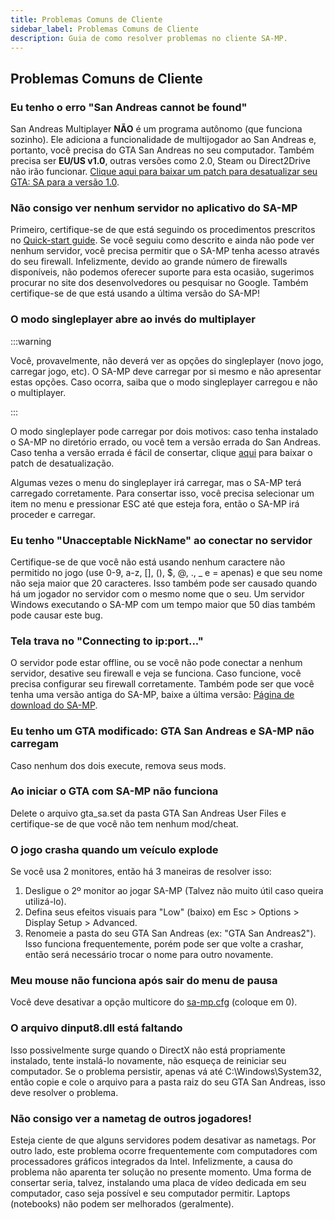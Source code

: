```yaml
---
title: Problemas Comuns de Cliente
sidebar_label: Problemas Comuns de Cliente
description: Guia de como resolver problemas no cliente SA-MP.
---
```


## Problemas Comuns de Cliente

### Eu tenho o erro "San Andreas cannot be found"

San Andreas Multiplayer **NÃO** é um programa autônomo (que funciona sozinho). Ele adiciona a funcionalidade de multijogador ao San Andreas e, portanto, você precisa do GTA San Andreas no seu computador. Também precisa ser **EU/US v1.0**, outras versões como 2.0, Steam ou Direct2Drive não irão funcionar. [Clique aqui para baixar um patch para desatualizar seu GTA: SA para a versão 1.0](http://grandtheftauto.filefront.com/file/GTA_SA_Downgrader_Patch;74661).

### Não consigo ver nenhum servidor no aplicativo do SA-MP

Primeiro, certifique-se de que está seguindo os procedimentos prescritos no [Quick-start guide](https://team.sa-mp.com/wiki/Getting_Started). Se você seguiu como descrito e ainda não pode ver nenhum servidor, você precisa permitir que o SA-MP tenha acesso através do seu firewall. Infelizmente, devido ao grande número de firewalls disponíveis, não podemos oferecer suporte para esta ocasião, sugerimos procurar no site dos desenvolvedores ou pesquisar no Google. Também certifique-se de que está usando a última versão do SA-MP!

### O modo singleplayer abre ao invés do multiplayer

:::warning

Você, provavelmente, não deverá ver as opções do singleplayer (novo jogo, carregar jogo, etc). O SA-MP deve carregar por si mesmo e não apresentar estas opções. Caso ocorra, saiba que o modo singleplayer carregou e não o multiplayer.

:::

O modo singleplayer pode carregar por dois motivos: caso tenha instalado o SA-MP no diretório errado, ou você tem a versão errada do San Andreas. Caso tenha a versão errada é fácil de consertar, clique [aqui](http://grandtheftauto.filefront.com/file/GTA_SA_Downgrader_Patch;74661) para baixar o patch de desatualização.

Algumas vezes o menu do singleplayer irá carregar, mas o SA-MP terá carregado corretamente. Para consertar isso, você precisa selecionar um item no menu e pressionar ESC até que esteja fora, então o SA-MP irá proceder e carregar.

### Eu tenho "Unacceptable NickName" ao conectar no servidor

Certifique-se de que você não está usando nenhum caractere não permitido no jogo (use 0-9, a-z, \[\], (), \$, @, ., \_ e = apenas) e que seu nome não seja maior que 20 caracteres. Isso também pode ser causado quando há um jogador no servidor com o mesmo nome que o seu. Um servidor Windows executando o SA-MP com um tempo maior que 50 dias também pode causar este bug.

### Tela trava no "Connecting to ip:port..."

O servidor pode estar offline, ou se você não pode conectar a nenhum servidor, desative seu firewall e veja se funciona. Caso funcione, você precisa configurar seu firewall corretamente. Também pode ser que você tenha uma versão antiga do SA-MP, baixe a última versão: [Página de download do SA-MP](http://sa-mp.com/download.php).

### Eu tenho um GTA modificado: GTA San Andreas e SA-MP não carregam

Caso nenhum dos dois execute, remova seus mods.

### Ao iniciar o GTA com SA-MP não funciona

Delete o arquivo gta_sa.set da pasta GTA San Andreas User Files e certifique-se de que você não tem nenhum mod/cheat.

### O jogo crasha quando um veículo explode

Se você usa 2 monitores, então há 3 maneiras de resolver isso:

1. Desligue o 2º monitor ao jogar SA-MP (Talvez não muito útil caso queira utilizá-lo).
2. Defina seus efeitos visuais para "Low" (baixo) em Esc > Options > Display Setup > Advanced.
3. Renomeie a pasta do seu GTA San Andreas (ex: "GTA San Andreas2"). Isso funciona frequentemente, porém pode ser que volte a crashar, então será necessário trocar o nome para outro novamente.

### Meu mouse não funciona após sair do menu de pausa

Você deve desativar a opção multicore do [sa-mp.cfg](../../../client/ClientCommands#file-sa-mpcfg "Sa-mp.cfg") (coloque em 0).

### O arquivo dinput8.dll está faltando

Isso possivelmente surge quando o DirectX não está propriamente instalado, tente instalá-lo novamente, não esqueça de reiniciar seu computador. Se o problema persistir, apenas vá até C:\\Windows\\System32, então copie e cole o arquivo para a pasta raiz do seu GTA San Andreas, isso deve resolver o problema.

### Não consigo ver a nametag de outros jogadores!

Esteja ciente de que alguns servidores podem desativar as nametags. Por outro lado, este problema ocorre frequentemente com computadores com processadores gráficos integrados da Intel. Infelizmente, a causa do problema não aparenta ter solução no presente momento. Uma forma de consertar seria, talvez, instalando uma placa de vídeo dedicada em seu computador, caso seja possível e seu computador permitir. Laptops (notebooks) não podem ser melhorados (geralmente).